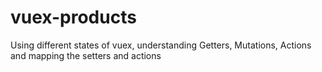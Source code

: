 # vuex-products
Using different states of vuex, understanding Getters, Mutations, Actions and mapping the setters and actions
